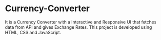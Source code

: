# Currency-Converter
It is a Currency Converter with a Interactive and Responsive UI that fetches data from API and gives Exchange Rates. This project is developed using HTML, CSS and JavaScript.
